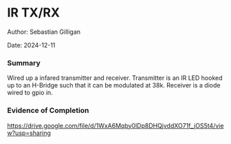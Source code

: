 #  IR TX/RX

Author: Sebastian Gilligan

Date: 2024-12-11

### Summary

Wired up a infared transmitter and receiver. Transmitter is an IR LED hooked up to an H-Bridge such that it can be modulated at 38k. Receiver is a diode wired to gpio in.

### Evidence of Completion

https://drive.google.com/file/d/1WxA6Mqby0lDp8DHQjvddXO71f_jOS5t4/view?usp=sharing





